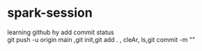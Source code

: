 # spark-session
learning github
hy
add commit 
status
<br>
git push -u origin main ,git init,git add .  ,  cleAr, ls,git commit -m ""